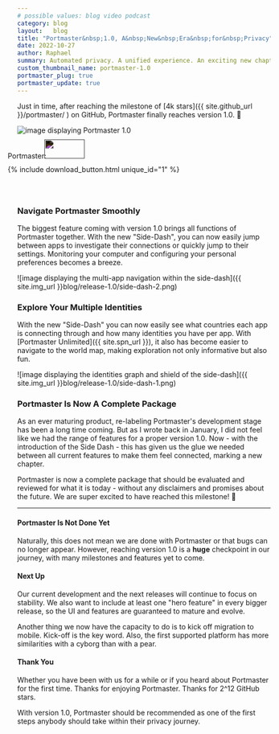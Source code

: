 ```yaml
---
# possible values: blog video podcast
category: blog
layout:   blog
title: "Portmaster&nbsp;1.0, A&nbsp;New&nbsp;Era&nbsp;for&nbsp;Privacy"
date: 2022-10-27
author: Raphael
summary: Automated privacy. A unified experience. An exciting new chapter.
custom_thumbnail_name: portmaster-1.0
portmaster_plug: true
portmaster_update: true
---
```


Just in time, after reaching the milestone of [4k stars]({{ site.github_url }}/portmaster/ ) on GitHub, Portmaster finally reaches version 1.0. 🎉

<img src="{{ site.img_url }}blog/release-1.0/full-ui.png" alt="image displaying Portmaster 1.0" style="margin: 0;">

<div class="flex space-x-2 max-w-max mx-auto" style="margin-top: 10px;">
  <div class="flex items-center" style="margin-left: -19px;">
    <div class="flex items-center">
      <span class="block">Portmaster:</span>
      <img src="{{ site.img_shields_io_release_url }}" style="filter: invert(1); width: 80px; height: 38px; margin-left: -8px;">
    </div>
  </div>
</div>
<div class="flex space-x-2 max-w-max mx-auto" style="margin-top: 10px; margin-bottom: 4rem;">
  <div class="flex items-center" style="margin-left: -19px;">
    <div class="flex items-center">
      {% include download_button.html unique_id="1" %}
    </div>
  </div>
</div>

### Navigate Portmaster Smoothly

The biggest feature coming with version 1.0 brings all functions of Portmaster together. With the new "Side-Dash", you can now easily jump between apps to investigate their connections or quickly jump to their settings. Monitoring your computer and configuring your personal preferences becomes a breeze.

![image displaying the multi-app navigation within the side-dash]({{ site.img_url }}blog/release-1.0/side-dash-2.png)

<!-- ![image displaying the v0.9 Portmaster user interface - network activity per app](/assets/img/blog/release-0.9/1_1_network_activity_per_app.png) -->

<!-- ![image displaying the v0.9 Portmaster user interface - network activity per app blocked](/assets/img/blog/release-0.9/1_2_network_activity_per_app_blocked.png)  | ![image displaying the v0.9 Portmaster user interface - network activity search](/assets/img/blog/release-0.9/1_3_network_activity_search.png) -->
<!-- ![image displaying the v0.9 Portmaster user interface - network activity per country](/assets/img/blog/release-0.9/1_4_network_activity_per_country.png) | ![image displaying the v0.9 Portmaster user interface - network activity in app](/assets/img/blog/release-0.9/1_5_network_activity_in_app.png) -->

### Explore Your Multiple Identities

With the new "Side-Dash" you can now easily see what countries each app is connecting through and how many identities you have per app. With [Portmaster Unlimited]({{ site.spn_url }}), it also has become easier to navigate to the world map, making exploration not only informative but also fun.

![image displaying the identities graph and shield of the side-dash]({{ site.img_url }}blog/release-1.0/side-dash-1.png)

### Portmaster Is Now A Complete Package

As an ever maturing product, re-labeling Portmaster's development stage has been a long time coming.
But as I wrote back in January, I did not feel like we had the range of features for a proper version 1.0.
Now - with the introduction of the Side Dash - this has given us the glue we needed between all current features to make them feel connected, marking a new chapter.

Portmaster is now a complete package that should be evaluated and reviewed for what it is today - without any disclaimers and promises about the future.
We are super excited to have reached this milestone! 🎉

---

#### Portmaster Is Not Done Yet

Naturally, this does not mean we are done with Portmaster or that bugs can no longer appear. However, reaching version 1.0 is a **huge** checkpoint in our journey, with many milestones and features yet to come.

#### Next Up

Our current development and the next releases will continue to focus on stability. We also want to include at least one "hero feature" in every bigger release, so the UI and features are guaranteed to mature and evolve.

Another thing we now have the capacity to do is to kick off migration to mobile. Kick-off is the key word. Also, the first supported platform has more similarities with a cyborg than with a pear.

#### Thank You

Whether you have been with us for a while or if you heard about Portmaster for the first time. Thanks for enjoying Portmaster. Thanks for 2^12 GitHub stars.

With version 1.0, Portmaster should be recommended as one of the first steps anybody should take within their privacy journey.
